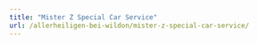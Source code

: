 ```yaml
---
title: "Mister Z Special Car Service"
url: /allerheiligen-bei-wildon/mister-z-special-car-service/
---
```

